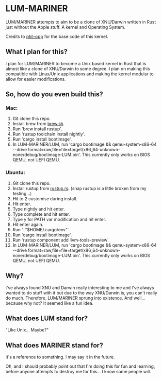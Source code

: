 # LUM-MARINER
LUM/MARINER attempts to aim to be a clone of XNU/Darwin written in Rust just without the Apple stuff. A kernel and Operating System.

Credits to [phil-opp](https://github.com/phil-opp) for the base code of this kernel.

## What I plan for this?

I plan for LUM/MARINER to become a Unix based kernel in Rust that is almost like a clone of XNU/Darwin to some degree. I plan on making this compatible with Linux/Unix applications and making the kernel modular to allow for easier modifications.

## So, how do you even build this?

### Mac:
1. Git clone this repo.
2. Install brew from [brew.sh](https://brew.sh).
3. Run 'brew install rustup'.
4. Run 'rustup toolchain install nightly'.
5. Run 'cargo install bootimage'.
6. In LUM-MARINER/LUM, run 'cargo bootimage && qemu-system-x86-64 --drive format=raw,file=file=target/x86_64-unknown-none/debug/bootimage-LUM.bin'. This currently only works on BIOS QEMU, not UEFI QEMU.

### Ubuntu:
1. Git clone this repo.
2. Install rustup from [rustup.rs](https://rustup.rs). (snap rustup is a little broken from my testing...)
3. Hit to 2 customise during install.
4. Hit enter.
5. Type nightly and hit enter.
6. Type complete and hit enter.
7. Type y for PATH var modification and hit enter.
8. Hit enter again.
9. Run '. "$HOME/.cargo/env"'.
10. Run 'cargo install bootimage'.
11. Run 'rustup component add llvm-tools-preview'.
12. In LUM-MARINER/LUM, run 'cargo bootimage && qemu-system-x86-64 --drive format=raw,file=file=target/x86_64-unknown-none/debug/bootimage-LUM.bin'. This currently only works on BIOS QEMU, not UEFI QEMU.

## Why?
I've always found XNU and Darwin really interesting to me and I've always wanted to do stuff with it but due to the way XNU/Darwin is, you can't really do much. Therefore, LUM/MARINER sprung into existence. And well... because why not? It seemed like a fun idea.

## What does LUM stand for?
"Like Unix... Maybe?"

## What does MARINER stand for?
It's a reference to something. I may say it in the future.



Oh, and I should probably point out that I'm doing this for fun and learning, before anyone attempts to destroy me for this... I know some people will.
